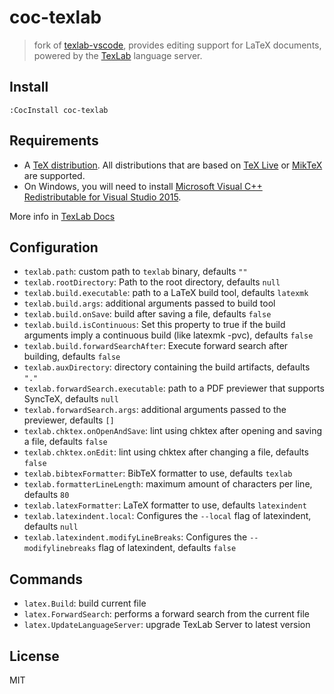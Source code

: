 # coc-texlab

> fork of [texlab-vscode](https://github.com/latex-lsp/texlab-vscode), provides editing support for LaTeX documents, powered by the [TexLab](https://github.com/latex-lsp/texlab) language server.

## Install

`:CocInstall coc-texlab`

## Requirements

- A [TeX distribution](https://www.latex-project.org/get/#tex-distributions). All distributions that are based on [TeX Live](https://www.tug.org/texlive/) or [MikTeX](https://miktex.org/) are supported.
- On Windows, you will need to install [Microsoft Visual C++ Redistributable for Visual Studio 2015](https://aka.ms/vs/16/release/vc_redist.x64.exe).

More info in [TexLab Docs](https://texlab.netlify.com/docs)

## Configuration

- `texlab.path`: custom path to `texlab` binary, defaults `""`
- `texlab.rootDirectory`: Path to the root directory, defaults `null`
- `texlab.build.executable`: path to a LaTeX build tool, defaults `latexmk`
- `texlab.build.args`: additional arguments passed to build tool
- `texlab.build.onSave`: build after saving a file, defaults `false`
- `texlab.build.isContinuous`: Set this property to true if the build arguments imply a continuous build (like latexmk -pvc), defaults `false`
- `texlab.build.forwardSearchAfter`: Execute forward search after building, defaults `false`
- `texlab.auxDirectory`: directory containing the build artifacts, defaults `"."`
- `texlab.forwardSearch.executable`: path to a PDF previewer that supports SyncTeX, defaults `null`
- `texlab.forwardSearch.args`: additional arguments passed to the previewer, defaults `[]`
- `texlab.chktex.onOpenAndSave`: lint using chktex after opening and saving a file, defaults `false`
- `texlab.chktex.onEdit`: lint using chktex after changing a file, defaults `false`
- `texlab.bibtexFormatter`: BibTeX formatter to use, defaults `texlab`
- `texlab.formatterLineLength`: maximum amount of characters per line, defaults `80`
- `texlab.latexFormatter`: LaTeX formatter to use, defaults `latexindent`
- `texlab.latexindent.local`: Configures the `--local` flag of latexindent, defaults `null`
- `texlab.latexindent.modifyLineBreaks`: Configures the `--modifylinebreaks` flag of latexindent, defaults `false`

## Commands

- `latex.Build`: build current file
- `latex.ForwardSearch`: performs a forward search from the current file
- `latex.UpdateLanguageServer`: upgrade TexLab Server to latest version

## License

MIT
